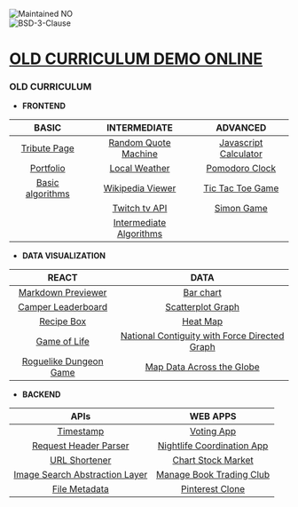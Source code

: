 
![Maintained NO](https://img.shields.io/badge/Maintained%3F-no-red.svg)  
![BSD-3-Clause](https://img.shields.io/github/license/jolav/freeCodeCamp.svg)


# [OLD CURRICULUM DEMO ONLINE](https://jolav.me/freecodecamp/old)

### **OLD CURRICULUM**

* **FRONTEND**  

| BASIC | INTERMEDIATE | ADVANCED |
| :---:         |     :---:      |          :---: |
| [Tribute Page](https://jolav.me/freecodecamp/old/front-end/tribute/tribute.html) | [Random Quote Machine](https://jolav.me/freecodecamp/old/front-end/quote/quote.html) | [Javascript Calculator](https://jolav.me/freecodecamp/old/front-end/calculator/calculator.html) |
| [Portfolio](https://jolav.me/freecodecamp/old/front-end/portfolio/portfolio.html) | [Local Weather](https://jolav.me/freecodecamp/old/front-end/weather/weather.html) | [Pomodoro Clock](https://jolav.me/freecodecamp/old/front-end/pomodoro/pomodoro.html) |
| [Basic algorithms](https://github.com/jolav/freeCodeCamp/tree/master/old/front-end/algorithm) | [Wikipedia Viewer](https://jolav.me/freecodecamp/old/front-end/wiki/wiki.html) | [Tic Tac Toe Game](https://jolav.me/freecodecamp/old/front-end/tictactoe/tictactoe.html) |
| | [Twitch tv API](https://jolav.me/freecodecamp/old/front-end/twitch/twitch.html) | [Simon Game](https://jolav.me/freecodecamp/old/front-end/simon/simon.html) |
| | [Intermediate Algorithms](https://github.com/jolav/freeCodeCamp/tree/master/old/front-end/algorithm) |

* **DATA VISUALIZATION**

| REACT | DATA |
| :---: | :---: | 
| [Markdown Previewer](https://jolav.me/freecodecamp/old/data/markdown-previewer/markdown.html) | [Bar chart](https://jolav.me/freecodecamp/old/data/bar-chart/bar.html) |
| [Camper Leaderboard](https://jolav.me/freecodecamp/old/data/camper-leaderboard/camper.html) | [Scatterplot Graph](https://jolav.me/freecodecamp/old/data/scatterplot/scatterplot.html) |
| [Recipe Box](https://jolav.me/freecodecamp/old/data/recipe-box/recipe.html) | [Heat Map](https://jolav.me/freecodecamp/old/data/heat-map/heat.html) |
| [Game of Life](https://jolav.me/freecodecamp/old/data/game-of-life/life.html) | [National Contiguity with Force Directed Graph](https://jolav.me/freecodecamp/old/data/country-borders/flags.html) |
| [Roguelike Dungeon Game](https://jolav.me/freecodecamp/old/data/roguelike/rogue.html) | [Map Data Across the Globe](https://jolav.me/freecodecamp/old/data/meteor-landing/meteor.html) |

* **BACKEND**

| APIs | WEB APPS |
| :---: | :---: | 
| [Timestamp](https://jolav.me/freecodecamp/old/apis/time/time.html) | [Voting App](https://jolav.me/freecodecamp/old/apps/voting/voting.html) |
| [Request Header Parser](https://jolav.me/freecodecamp/old/apis/parser/parser.html) | [Nightlife Coordination App](https://jolav.me/freecodecamp/old/apps/nightlife/night.html) |
| [URL Shortener](https://jolav.me/freecodecamp/old/apis/url/url.html) | [Chart Stock Market](https://jolav.me/freecodecamp/old/apps/stock/stock.html) |
| [Image Search Abstraction Layer](https://jolav.me/freecodecamp/old/apis/search/search.html) | [Manage Book Trading Club](https://jolav.me/freecodecamp/old/apps/book/book.html) |
| [File Metadata](https://jolav.me/freecodecamp/old/apis/file/file.html) | [Pinterest Clone](https://jolav.me/freecodecamp/old/apps/pinterest/pinterest.html) |


